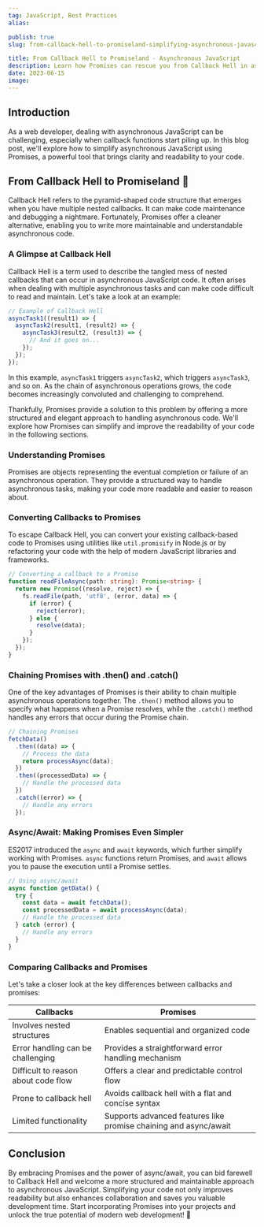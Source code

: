 ```yaml
---
tag: JavaScript, Best Practices
alias:

publish: true
slug: from-callback-hell-to-promiseland-simplifying-asynchronous-javascript

title: From Callback Hell to Promiseland - Asynchronous JavaScript
description: Learn how Promises can rescue you from Callback Hell in asynchronous JavaScript. Simplify your code, enhance maintainability, and boost development efficiency.
date: 2023-06-15
image:
---
```


## Introduction
As a web developer, dealing with asynchronous JavaScript can be challenging, especially when callback functions start piling up. In this blog post, we'll explore how to simplify asynchronous JavaScript using Promises, a powerful tool that brings clarity and readability to your code.

## From Callback Hell to Promiseland 🌈

Callback Hell refers to the pyramid-shaped code structure that emerges when you have multiple nested callbacks. It can make code maintenance and debugging a nightmare. Fortunately, Promises offer a cleaner alternative, enabling you to write more maintainable and understandable asynchronous code.

### A Glimpse at Callback Hell

Callback Hell is a term used to describe the tangled mess of nested callbacks that can occur in asynchronous JavaScript code. It often arises when dealing with multiple asynchronous tasks and can make code difficult to read and maintain. Let's take a look at an example:

```typescript
// Example of Callback Hell
asyncTask1((result1) => {
  asyncTask2(result1, (result2) => {
    asyncTask3(result2, (result3) => {
      // And it goes on...
    });
  });
});
```

In this example, `asyncTask1` triggers `asyncTask2`, which triggers `asyncTask3`, and so on. As the chain of asynchronous operations grows, the code becomes increasingly convoluted and challenging to comprehend.

Thankfully, Promises provide a solution to this problem by offering a more structured and elegant approach to handling asynchronous code. We'll explore how Promises can simplify and improve the readability of your code in the following sections.

### Understanding Promises
Promises are objects representing the eventual completion or failure of an asynchronous operation. They provide a structured way to handle asynchronous tasks, making your code more readable and easier to reason about.

### Converting Callbacks to Promises 
To escape Callback Hell, you can convert your existing callback-based code to Promises using utilities like `util.promisify` in Node.js or by refactoring your code with the help of modern JavaScript libraries and frameworks.

```typescript
// Converting a callback to a Promise
function readFileAsync(path: string): Promise<string> {
  return new Promise((resolve, reject) => {
    fs.readFile(path, 'utf8', (error, data) => {
      if (error) {
        reject(error);
      } else {
        resolve(data);
      }
    });
  });
}
```

### Chaining Promises with .then() and .catch()
One of the key advantages of Promises is their ability to chain multiple asynchronous operations together. The `.then()` method allows you to specify what happens when a Promise resolves, while the `.catch()` method handles any errors that occur during the Promise chain.

```typescript
// Chaining Promises
fetchData()
  .then((data) => {
    // Process the data
    return processAsync(data);
  })
  .then((processedData) => {
    // Handle the processed data
  })
  .catch((error) => {
    // Handle any errors
  });
```

### Async/Await: Making Promises Even Simpler
ES2017 introduced the `async` and `await` keywords, which further simplify working with Promises. `async` functions return Promises, and `await` allows you to pause the execution until a Promise settles.

```typescript
// Using async/await
async function getData() {
  try {
    const data = await fetchData();
    const processedData = await processAsync(data);
    // Handle the processed data
  } catch (error) {
    // Handle any errors
  }
}
```

### Comparing Callbacks and Promises

Let's take a closer look at the key differences between callbacks and promises:

| Callbacks | Promises |
| --- | --- |
| Involves nested structures | Enables sequential and organized code |
| Error handling can be challenging | Provides a straightforward error handling mechanism |
| Difficult to reason about code flow | Offers a clear and predictable control flow |
| Prone to callback hell | Avoids callback hell with a flat and concise syntax |
| Limited functionality | Supports advanced features like promise chaining and async/await |


## Conclusion
By embracing Promises and the power of async/await, you can bid farewell to Callback Hell and welcome a more structured and maintainable approach to asynchronous JavaScript. Simplifying your code not only improves readability but also enhances collaboration and saves you valuable development time. Start incorporating Promises into your projects and unlock the true potential of modern web development! 🚀



